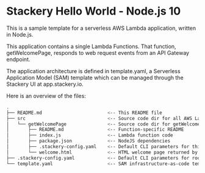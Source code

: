 # Stackery Hello World - Node.js 10

This is a sample template for a serverless AWS Lambda application, written in Node.js.

This application contains a single Lambda Functions.  That function, getWelcomePage,
responds to web request events from an API Gateway endpoint.

The application architecture is defined in template.yaml, a Serverless
Application Model (SAM) template which can be managed through the Stackery UI
at app.stackery.io.

Here is an overview of the files:

```bash
.
├── README.md                        <-- This README file
├── src                              <-- Source code dir for all AWS Lambda functions
│   └── getWelcomePage               <-- Source code dir for getWelcomePage function
│       ├── README.md                <-- Function-specific README
│       ├── index.js                 <-- Lambda function code
│       ├── package.json             <-- NodeJS dependencies
│       ├── .stackery-config.yaml    <-- Default CLI parameters for this directory
│       └── welcome.html             <-- HTML welcome page returned by Lambda function
├── .stackery-config.yaml            <-- Default CLI parameters for root directory
└── template.yaml                    <-- SAM infrastructure-as-code template
```

